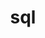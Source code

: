 ---
layout: topic
title:  "sql"
name: sql
icon: <i class="fa fa-database" aria-hidden="true" style="font-size:13px;"></i>
description: All posts are tagged SQL.
description_page: |
  <img src="/statick/image/tags/sql.png" style="width:20%; float: right; margin:7px 0 7px 7px;" alt="alternatetext"></img>
  <a style="text-decoration:underline;" class="green" href="https://jekyllrb.com/">Jekyll</a> is a static site generator.It takes text written in your favorite markup language and uses layouts to create a static website.
---